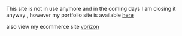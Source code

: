 This site is not in use anymore and in the coming days I am closing it anyway , however my portfolio site is available [here](https://kapoor-aryan.netlify.app)

also view my ecommerce site [vorizon](https://vorizon.netlify.app)
